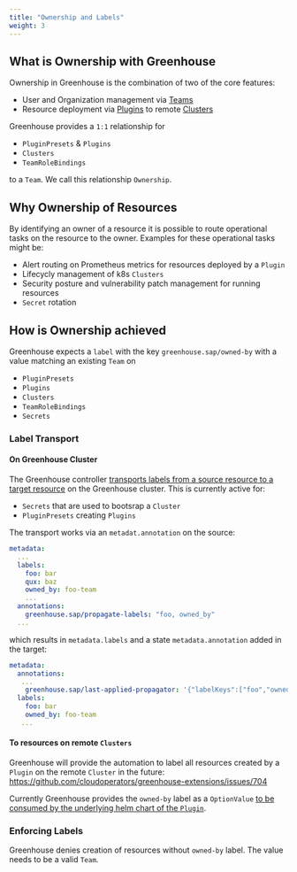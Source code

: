 ```yaml
---
title: "Ownership and Labels"
weight: 3
---
```


## What is Ownership with Greenhouse

Ownership in Greenhouse is the combination of two of the core features:
- User and Organization management via [Teams](teams.md)
- Resource deployment via [Plugins](plugins.md) to remote [Clusters](clusters.md)


Greenhouse provides a `1:1` relationship for
- `PluginPresets` & `Plugins`
- `Clusters`
- `TeamRoleBindings`

to a `Team`. We call this relationship `Ownership`.

## Why Ownership of Resources
By identifying an owner of a resource it is possible to route operational tasks on the resource to the owner.
Examples for these operational tasks might be:

- Alert routing on Prometheus metrics for resources deployed by a `Plugin`
- Lifecycly management of k8s `Clusters`
- Security posture and vulnerability patch management for running resources
- `Secret` rotation

## How is Ownership achieved
Greenhouse expects a `label` with the key `greenhouse.sap/owned-by` with a value matching an existing `Team` on 
- `PluginPresets`
- `Plugins`
- `Clusters`
- `TeamRoleBindings`
- `Secrets`



### Label Transport

#### On Greenhouse Cluster
The Greenhouse controller [transports labels from a source resource to a target resource](https://github.com/cloudoperators/greenhouse/blob/main/internal/lifecycle/propagation.go) on the Greenhouse cluster.
This is currently active for:
- `Secrets` that are used to bootsrap a `Cluster`
- `PluginPresets` creating `Plugins`

The transport works via an `metadat.annotation` on the source:
```yaml
metadata:
  ...
  labels:
    foo: bar
    qux: baz
    owned_by: foo-team
    ...
  annotations:
    greenhouse.sap/propagate-labels: "foo, owned_by"
  ...
```
which results in `metadata.labels` and a state `metadata.annotation` added in the target:
```yaml
metadata:
  annotations:
   ...
    greenhouse.sap/last-applied-propagator: '{"labelKeys":["foo","owned_by"]}'
  labels:
    foo: bar
    owned_by: foo-team
   ...
```

#### To resources on remote `Clusters`

Greenhouse will provide the automation to label all resources created by a `Plugin` on the remote `Cluster` in the future: 
https://github.com/cloudoperators/greenhouse-extensions/issues/704

Currently Greenhouse provides the `owned-by` label as a `OptionValue` [to be consumed by the underlying helm chart of the `Plugin`](./../../contribute/plugins.md#development).

### Enforcing Labels
Greenhouse denies creation of resources without `owned-by` label. The value needs to be a valid `Team`.





